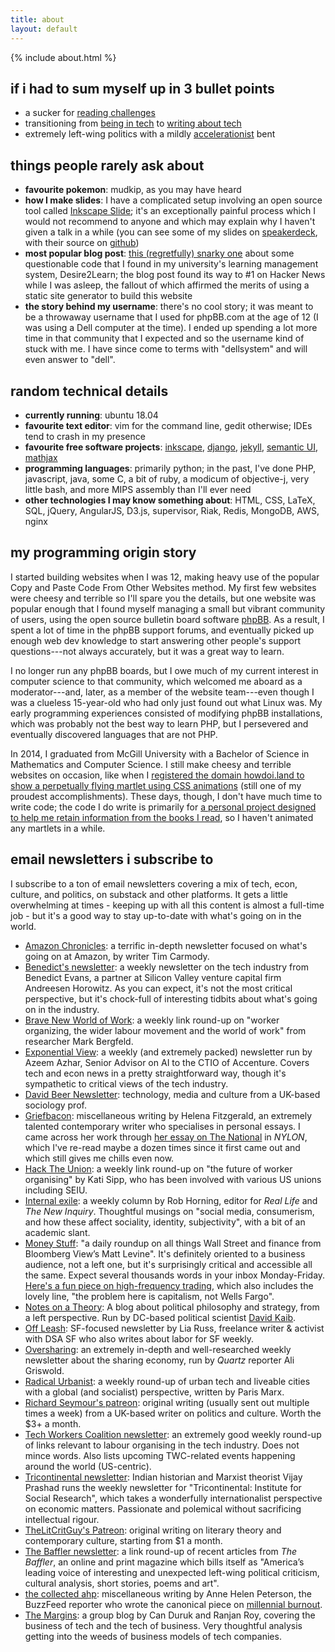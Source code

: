 ```yaml
---
title: about
layout: default
---
```


{% include about.html %}

if i had to sum myself up in 3 bullet points
--------------------------------------------

* a sucker for [reading challenges](posts/a-year-of-200-books)
* transitioning from [being in tech](/code) to [writing about tech](/writing)
* extremely left-wing politics with a mildly [accelerationist] bent

things people rarely ask about
------------------------------

* **favourite pokemon**: mudkip, as you may have heard
* **how I make slides**: I have a complicated setup involving an
  open source tool called [Inkscape Slide]; it's an exceptionally painful process
  which I would not recommend to anyone and which may explain why I haven't
  given a talk in a while (you can see some of my slides on [speakerdeck], with
  their source on [github][slides])
* **most popular blog post**: [this (regretfully) snarky one][d2l] about some
  questionable code that I found in my university's learning management system,
  Desire2Learn; the blog post found its way to #1 on Hacker News while I was
  asleep, the fallout of which affirmed the merits of using a static site
  generator to build this website
* **the story behind my username**: there's no cool story; it was meant to be a
  throwaway username that I used for phpBB.com at the age of 12 (I was using a
  Dell computer at the time). I ended up spending a lot more time in that
  community that I expected and so the username kind of stuck with me. I have
  since come to terms with "dellsystem" and will even answer to "dell".

random technical details
------------------------

* **currently running**: ubuntu 18.04
* **favourite text editor**: vim for the command line, gedit otherwise; IDEs
  tend to crash in my presence
* **favourite free software projects**: [inkscape](http://www.inkscape.org),
  [django](http://www.djangoproject.com),
  [jekyll](http://jekyllrb.com),
  [semantic UI](https://semantic-ui.com),
  [mathjax](http://www.mathjax.org/)
* **programming languages**: primarily python; in the past, I've done PHP, javascript, java, some C, a bit of
  ruby, a modicum of objective-j, very little bash, and more MIPS assembly than
  I'll ever need
* **other technologies I may know something about**: HTML, CSS, LaTeX, SQL, jQuery,
  AngularJS, D3.js, supervisor, Riak, Redis, MongoDB, AWS, nginx

my programming origin story
---------------------------

I started building websites when I was 12, making heavy use of the popular
Copy and Paste Code From Other Websites method. My first few websites were
cheesy and terrible so I'll spare you the details, but one website was popular
enough that I found myself managing a small but vibrant community of users,
using the open source bulletin board software [phpBB](http://phpbb.com). As a
result, I spent a lot of time in the phpBB support forums, and eventually
picked up enough web dev knowledge to start answering other people's support
questions---not always accurately, but it was a great way to learn.

I no longer run any phpBB boards, but I owe much of my current interest in
computer science to that community, which welcomed me aboard as a
moderator---and, later, as a member of the website team---even though I was a
clueless 15-year-old who had only just found out what Linux was. My early
programming experiences consisted of modifying phpBB installations, which was
probably not the best way to learn PHP, but I persevered and eventually
discovered languages that are not PHP.

In 2014, I graduated from McGill University with a Bachelor of Science in
Mathematics and Computer Science. I still make cheesy and terrible websites on
occasion, like when I [registered the domain howdoi.land to show a perpetually
flying martlet using CSS animations][howdoi.land] (still one of my proudest
accomplishments). These days, though, I don't have much time to write code; the
code I do write is primarily for [a personal project designed to help me retain
information from the books I read](http://bookmarker.dellsystem.me), so I
haven't animated any martlets in a while.

email newsletters i subscribe to
--------------------------------

I subscribe to a ton of email newsletters covering a mix of tech, econ, culture, and politics, on substack and other platforms. It gets a little overwhelming at times - keeping up with all this content is almost a full-time job - but it's a good way to stay up-to-date with what's going on in the world.

* [Amazon Chronicles](https://amazonchronicles.substack.com/): a terrific in-depth newsletter focused on what's going on at Amazon, by writer Tim Carmody.
* [Benedict's newsletter](https://www.ben-evans.com/newsletter): a weekly newsletter on the tech industry from Benedict Evans, a partner at Silicon Valley venture capital firm Andreesen Horowitz. As you can expect, it's not the most critical perspective, but it's chock-full of interesting tidbits about what's going on in the industry.
* [Brave New World of Work](https://tinyletter.com/mdbergfeld): a weekly link round-up on "worker organizing, the wider labour movement and the world of work" from researcher Mark Bergfeld.
* [Exponential View](https://exponentialview.substack.com/): a weekly (and extremely packed) newsletter run by Azeem Azhar, Senior Advisor on AI to the CTIO of Accenture. Covers tech and econ news in a pretty straightforward way, though it's sympathetic to critical views of the tech industry.
* [David Beer Newsletter](https://davidbeer.substack.com/): technology, media and culture from a UK-based sociology prof.
* [Griefbacon](https://griefbacon.substack.com/): miscellaneous writing by Helena Fitzgerald, an extremely talented contemporary writer who specialises in personal essays. I came across her work through [her essay on The National](https://nylon.com/articles/national-sleep-well-beast-everything-is-embarrassing) in _NYLON_, which I've re-read maybe a dozen times since it first came out and which still gives me chills even now.
* [Hack The Union](http://www.hacktheunion.org): a weekly link round-up on "the future of worker organising" by Kati Sipp, who has been involved with various US unions including SEIU.
* [Internal exile](https://tinyletter.com/robhorning): a weekly column by Rob Horning, editor for _Real Life_ and _The New Inquiry_. Thoughtful musings on "social media, consumerism, and how these affect sociality, identity, subjectivity", with a bit of an academic slant.
* [Money Stuff](https://www.bloomberg.com/opinion/authors/ARbTQlRLRjE/matthew-s-levine): "a daily roundup on all things Wall Street and finance from Bloomberg Viewʼs Matt Levine". It's definitely oriented to a business audience, not a left one, but it's surprisingly critical and accessible all the same. Expect several thousands words in your inbox Monday-Friday. [Here's a fun piece on high-frequency trading](https://www.bloomberg.com/opinion/articles/2019-03-11/you-need-a-big-tower-to-trade-stocks), which also includes the lovely line, "the problem here is capitalism, not Wells Fargo".
* [Notes on a Theory](https://notesonatheory.wordpress.com/): A blog about political philosophy and strategy, from a left perspective. Run by DC-based political scientist [David Kaib](https://twitter.com/DavidKaib).
* [Off Leash](https://liaruss.substack.com/): SF-focused newsletter by Lia Russ, freelance writer & activist with DSA SF who also writes about labor for SF weekly.
* [Oversharing](https://oversharing.substack.com): an extremely in-depth and well-researched weekly newsletter about the sharing economy, run by _Quartz_ reporter Ali Griswold.
* [Radical Urbanist](https://www.getrevue.co/profile/radicalurbanist): a weekly round-up of urban tech and liveable cities with a global (and socialist) perspective, written by Paris Marx.
* [Richard Seymour's patreon](https://www.patreon.com/richardseymourwtf): original writing (usually sent out multiple times a week) from a UK-based writer on politics and culture. Worth the $3+ a month.
* [Tech Workers Coalition newsletter](https://techworkerscoalition.us11.list-manage.com/subscribe): an extremely good weekly round-up of links relevant to labour organising in the tech industry. Does not mince words. Also lists upcoming TWC-related events happening around the world (US-centric).
* [Tricontinental newsletter](https://www.thetricontinental.org/): Indian historian and Marxist theorist Vijay Prashad runs the weekly newsletter for "Tricontinental: Institute for Social Research", which takes a wonderfully internationalist perspective on economic matters. Passionate and polemical without sacrificing intellectual rigour.
* [TheLitCritGuy's Patreon](https://www.patreon.com/TheLitCritGuy): original writing on literary theory and contemporary culture, starting from $1 a month.
* [The Baffler newsletter](https://thebaffler.com/about/newsletter): a link round-up of recent articles from _The Baffler_, an online and print magazine which bills itself as "America’s leading voice of interesting and unexpected left-wing political criticism, cultural analysis, short stories, poems and art".
* [the collected ahp](https://annehelen.substack.com): miscellaneous writing by Anne Helen Peterson, the BuzzFeed reporter who wrote the canonical piece on [millennial burnout](https://www.buzzfeednews.com/article/annehelenpetersen/millennials-burnout-generation-debt-work).
* [The Margins](https://themargins.substack.com): a group blog by Can Duruk and Ranjan Roy, covering the business of tech and the tech of business. Very thoughtful analysis getting into the weeds of business models of tech companies.

[speakerdeck]: https://speakerdeck.com/dellsystem
[accelerationist]: http://criticallegalthinking.com/2013/05/14/accelerate-manifesto-for-an-accelerationist-politics/
[howdoi.land]: http://dellsystem.me/howdoi.land/
[slides]: https://github.com/dellsystem/slides
[d2l]: /posts/dont-do-drugs-kids
[Inkscape Slide]: https://github.com/abourget/inkscapeslide
